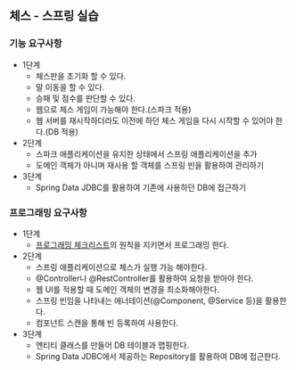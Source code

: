 ## 체스 - 스프링 실습

### 기능 요구사항
- 1단계
    - 체스판을 초기화 할 수 있다.
    - 말 이동을 할 수 있다.
    - 승패 및 점수를 판단할 수 있다.
    - 웹으로 체스 게임이 가능해야 한다.(스파크 적용)
    - 웹 서버를 재시작하더라도 이전에 하던 체스 게임을 다시 시작할 수 있어야 한다.(DB 적용)
- 2단계
    - 스파크 애플리케이션을 유지한 상태에서 스프링 애플리케이션을 추가
    - 도메인 객체가 아니며 재사용 할 객체를 스프링 빈을 활용하여 관리하기
- 3단계
    - Spring Data JDBC를 활용하여 기존에 사용하던 DB에 접근하기

### 프로그래밍 요구사항
- 1단계
    - [프로그래밍 체크리스트](https://github.com/woowacourse/woowacourse-docs/blob/master/cleancode/pr_checklist.md)의 원칙을 지키면서 프로그래밍 한다.
- 2단계
    - 스프링 애플리케이션으로 체스가 실행 가능 해야한다.
    - @Controller나 @RestController를 활용하여 요청을 받아야 한다.
    - 웹 UI를 적용할 때 도메인 객체의 변경을 최소화해야한다.
    - 스프링 빈임을 나타내는 애너테이션(@Component, @Service 등)을 활용한다.
    - 컴포넌트 스캔을 통해 빈 등록하여 사용한다.
- 3단계
    - 엔티티 클래스를 만들어 DB 테이블과 맵핑한다.
    - Spring Data JDBC에서 제공하는 Repository를 활용하여 DB에 접근한다.